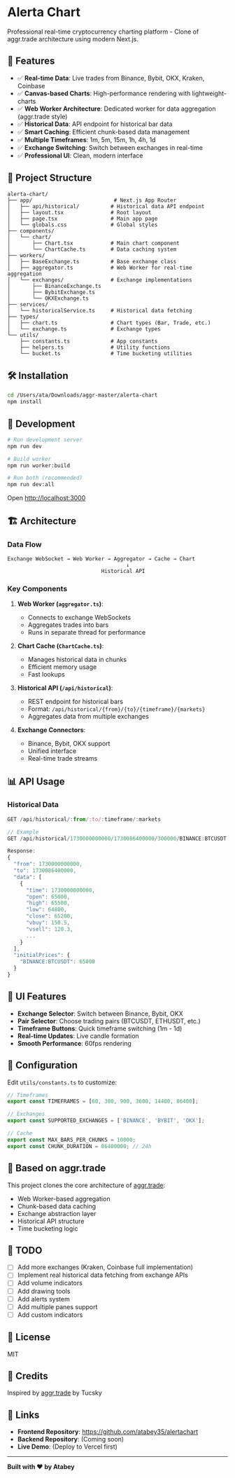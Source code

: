 # Alerta Chart

Professional real-time cryptocurrency charting platform - Clone of aggr.trade architecture using modern Next.js.

## 🚀 Features

- ✅ **Real-time Data**: Live trades from Binance, Bybit, OKX, Kraken, Coinbase
- ✅ **Canvas-based Charts**: High-performance rendering with lightweight-charts
- ✅ **Web Worker Architecture**: Dedicated worker for data aggregation (aggr.trade style)
- ✅ **Historical Data**: API endpoint for historical bar data
- ✅ **Smart Caching**: Efficient chunk-based data management
- ✅ **Multiple Timeframes**: 1m, 5m, 15m, 1h, 4h, 1d
- ✅ **Exchange Switching**: Switch between exchanges in real-time
- ✅ **Professional UI**: Clean, modern interface

## 📁 Project Structure

```
alerta-chart/
├── app/                          # Next.js App Router
│   ├── api/historical/          # Historical data API endpoint
│   ├── layout.tsx               # Root layout
│   ├── page.tsx                 # Main app page
│   └── globals.css              # Global styles
├── components/
│   └── chart/
│       ├── Chart.tsx            # Main chart component
│       └── ChartCache.ts        # Data caching system
├── workers/
│   ├── BaseExchange.ts          # Base exchange class
│   ├── aggregator.ts            # Web Worker for real-time aggregation
│   └── exchanges/               # Exchange implementations
│       ├── BinanceExchange.ts
│       ├── BybitExchange.ts
│       └── OKXExchange.ts
├── services/
│   └── historicalService.ts     # Historical data fetching
├── types/
│   ├── chart.ts                 # Chart types (Bar, Trade, etc.)
│   └── exchange.ts              # Exchange types
└── utils/
    ├── constants.ts             # App constants
    ├── helpers.ts               # Utility functions
    └── bucket.ts                # Time bucketing utilities
```

## 🛠️ Installation

```bash
cd /Users/ata/Downloads/aggr-master/alerta-chart
npm install
```

## 🚀 Development

```bash
# Run development server
npm run dev

# Build worker
npm run worker:build

# Run both (recommended)
npm run dev:all
```

Open [http://localhost:3000](http://localhost:3000)

## 🏗️ Architecture

### Data Flow

```
Exchange WebSocket → Web Worker → Aggregator → Cache → Chart
                                      ↓
                              Historical API
```

### Key Components

1. **Web Worker (`aggregator.ts`)**: 
   - Connects to exchange WebSockets
   - Aggregates trades into bars
   - Runs in separate thread for performance

2. **Chart Cache (`ChartCache.ts`)**:
   - Manages historical data in chunks
   - Efficient memory usage
   - Fast lookups

3. **Historical API (`/api/historical`)**:
   - REST endpoint for historical bars
   - Format: `/api/historical/{from}/{to}/{timeframe}/{markets}`
   - Aggregates data from multiple exchanges

4. **Exchange Connectors**:
   - Binance, Bybit, OKX support
   - Unified interface
   - Real-time trade streams

## 📊 API Usage

### Historical Data

```typescript
GET /api/historical/:from/:to/:timeframe/:markets

// Example
GET /api/historical/1730000000000/1730086400000/300000/BINANCE:BTCUSDT

Response:
{
  "from": 1730000000000,
  "to": 1730086400000,
  "data": [
    {
      "time": 1730000000000,
      "open": 65000,
      "high": 65500,
      "low": 64800,
      "close": 65200,
      "vbuy": 150.5,
      "vsell": 120.3,
      ...
    }
  ],
  "initialPrices": {
    "BINANCE:BTCUSDT": 65000
  }
}
```

## 🎨 UI Features

- **Exchange Selector**: Switch between Binance, Bybit, OKX
- **Pair Selector**: Choose trading pairs (BTCUSDT, ETHUSDT, etc.)
- **Timeframe Buttons**: Quick timeframe switching (1m - 1d)
- **Real-time Updates**: Live candle formation
- **Smooth Performance**: 60fps rendering

## 🔧 Configuration

Edit `utils/constants.ts` to customize:

```typescript
// Timeframes
export const TIMEFRAMES = [60, 300, 900, 3600, 14400, 86400];

// Exchanges
export const SUPPORTED_EXCHANGES = ['BINANCE', 'BYBIT', 'OKX'];

// Cache
export const MAX_BARS_PER_CHUNKS = 10000;
export const CHUNK_DURATION = 86400000; // 24h
```

## 📝 Based on aggr.trade

This project clones the core architecture of [aggr.trade](https://github.com/Tucsky/aggr):

- Web Worker-based aggregation
- Chunk-based data caching
- Exchange abstraction layer
- Historical API structure
- Time bucketing logic

## 🚧 TODO

- [ ] Add more exchanges (Kraken, Coinbase full implementation)
- [ ] Implement real historical data fetching from exchange APIs
- [ ] Add volume indicators
- [ ] Add drawing tools
- [ ] Add alerts system
- [ ] Add multiple panes support
- [ ] Add custom indicators

## 📄 License

MIT

## 🙏 Credits

Inspired by [aggr.trade](https://aggr.trade) by Tucsky


## 🔗 Links

- **Frontend Repository**: https://github.com/atabey35/alertachart
- **Backend Repository**: (Coming soon)
- **Live Demo**: (Deploy to Vercel first)

---

**Built with ❤️ by Atabey**
